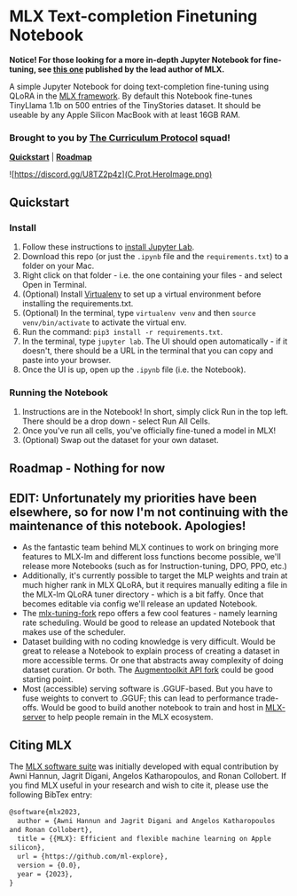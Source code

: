 # MLX Text-completion Finetuning Notebook
**Notice! For those looking for a more in-depth Jupyter Notebook for fine-tuning, see [this one](https://gist.github.com/awni/773e2a12079da40a1cbc566686c84c8f) published by the lead author of MLX.**

A simple Jupyter Notebook for doing text-completion fine-tuning using QLoRA in the [MLX framework](https://github.com/ml-explore/mlx/). By default this Notebook fine-tunes TinyLlama 1.1b on 500 entries of the TinyStories dataset. It should be useable by any Apple Silicon MacBook with at least 16GB RAM.

### Brought to you by [The Curriculum Protocol](https://discord.gg/U8TZ2p4z) squad!

[**Quickstart**](#quickstart) | [**Roadmap**](#roadmap)

![https://discord.gg/U8TZ2p4z](C.Prot.HeroImage.png)


## Quickstart

### Install
1. Follow these instructions to [install Jupyter Lab](https://jupyter.org/install).
2. Download this repo (or just the `.ipynb` file and the `requirements.txt`) to a folder on your Mac.
3. Right click on that folder - i.e. the one containing your files - and select Open in Terminal.
4. (Optional) Install [Virtualenv](https://sourabhbajaj.com/mac-setup/Python/virtualenv.html) to set up a virtual environment before installing the requirements.txt.
5. (Optional) In the terminal, type `virtualenv venv` and then `source venv/bin/activate` to activate the virtual env.
6. Run the command: `pip3 install -r requirements.txt`.
7. In the terminal, type `jupyter lab`. The UI should open automatically - if it doesn't, there should be a URL in the terminal that you can copy and paste into your browser.
8. Once the UI is up, open up the `.ipynb` file (i.e. the Notebook).

### Running the Notebook
1. Instructions are in the Notebook! In short, simply click Run in the top left. There should be a drop down - select Run All Cells.
2. Once you've run all cells, you've officially fine-tuned a model in MLX!
3. (Optional) Swap out the dataset for your own dataset.


## Roadmap - Nothing for now
EDIT: Unfortunately my priorities have been elsewhere, so for now I'm not continuing with the maintenance of this notebook. Apologies!
---
- As the fantastic team behind MLX continues to work on bringing more features to MLX-lm and different loss functions become possible, we'll release more Notebooks (such as for Instruction-tuning, DPO, PPO, etc.)
- Additionally, it's currently possible to target the MLP weights and train at much higher rank in MLX QLoRA, but it requires manually editing a file in the MLX-lm QLoRA tuner directory - which is a bit faffy. Once that becomes editable via config we'll release an updated Notebook.
- The [mlx-tuning-fork](https://github.com/chimezie/mlx-tuning-fork) repo offers a few cool features - namely learning rate scheduling. Would be good to release an updated Notebook that makes use of the scheduler.
- Dataset building with no coding knowledge is very difficult. Would be great to release a Notebook to explain process of creating a dataset in more accessible terms. Or one that abstracts away complexity of doing dataset curation. Or both. The [Augmentoolkit API fork](https://github.com/e-p-armstrong/augmentoolkit/tree/api-branch) could be good starting point.
- Most (accessible) serving software is .GGUF-based. But you have to fuse weights to convert to .GGUF; this can lead to performance trade-offs. Would be good to build another notebook to train and host in [MLX-server](https://github.com/mzbac/mlx-llm-server) to help people remain in the MLX ecosystem.


## Citing MLX

The [MLX software suite](https://github.com/ml-explore/mlx/) was initially developed with equal contribution by Awni
Hannun, Jagrit Digani, Angelos Katharopoulos, and Ronan Collobert. If you find
MLX useful in your research and wish to cite it, please use the following
BibTex entry:

```
@software{mlx2023,
  author = {Awni Hannun and Jagrit Digani and Angelos Katharopoulos and Ronan Collobert},
  title = {{MLX}: Efficient and flexible machine learning on Apple silicon},
  url = {https://github.com/ml-explore},
  version = {0.0},
  year = {2023},
}
```

